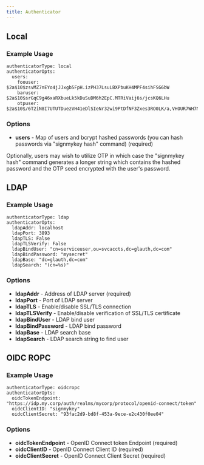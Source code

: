 ```yaml
---
title: Authenticator
---
```


## Local

### Example Usage

```
authenticatorType: local
authenticatorOpts:
  users:
    foouser: $2a$10$zsvMZ7nEYo4jJJxgb5FpH.izPH37LsuLBXPbuKH4MPF4sihFSG6bW
    baruser: $2a$10$srGqC9g46xaRXbueLk5kDuSuDM6h2EpC.MTRiVaij6s/jcsKQ6LHu
    otpuser: $2a$10$/6T2iN8I7UTUTDuezVH41eDlSIeNr32wi9PtDfNF3Zxes3RO0LK/a,VHOUR7WH7N6ZXI5VEKZFZ4ESB4ZEYPGNUDAT6LKGNHLWUXMTEYKA====
```

### Options

  * **users** - Map of users and bcrypt hashed passwords (you can hash passwords via "signmykey hash" command) (required)

Optionally, users may wish to utilize OTP in which case the "signmykey hash" command generates a longer string which contains the 
hashed password and the OTP seed encrypted with the user's password. 

## LDAP

### Example Usage

```
authenticatorType: ldap
authenticatorOpts:
  ldapAddr: localhost
  ldapPort: 3893
  ldapTLS: False
  ldapTLSVerify: False
  ldapBindUser: "cn=serviceuser,ou=svcaccts,dc=glauth,dc=com"
  ldapBindPassword: "mysecret" 
  ldapBase: "dc=glauth,dc=com"
  ldapSearch: "(cn=%s)"
```

### Options

  * **ldapAddr** - Address of LDAP server (required)
  * **ldapPort** - Port of LDAP server
  * **ldapTLS** - Enable/disable SSL/TLS connection
  * **ldapTLSVerify** - Enable/disable verification of SSL/TLS certificate
  * **ldapBindUser** - LDAP bind user
  * **ldapBindPassword** - LDAP bind password
  * **ldapBase** - LDAP search base
  * **ldapSearch** - LDAP search string to find user

## OIDC ROPC

### Example Usage

```
authenticatorType: oidcropc
authenticatorOpts:
  oidcTokenEndpoint: "https://idp.my.corp/auth/realms/mycorp/protocol/openid-connect/token"
  oidcClientID: "signmykey"
  oidcClientSecret: "93fac2d9-bd8f-453a-9ece-e2c430f0ee04"
```

### Options

  * **oidcTokenEndpoint** - OpenID Connect token Endpoint (required)
  * **oidcClientID** - OpenID Connect Client ID (required)
  * **oidcClientSecret** - OpenID Connect Client Secret (required)
